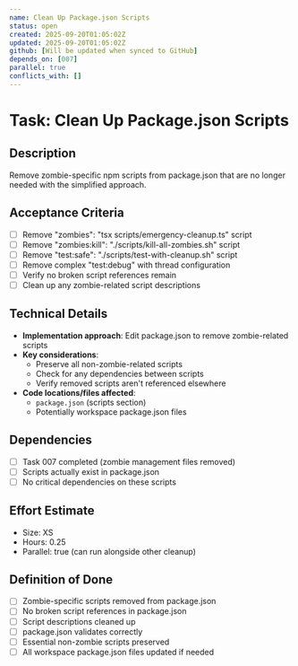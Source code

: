 ```yaml
---
name: Clean Up Package.json Scripts
status: open
created: 2025-09-20T01:05:02Z
updated: 2025-09-20T01:05:02Z
github: [Will be updated when synced to GitHub]
depends_on: [007]
parallel: true
conflicts_with: []
---
```


# Task: Clean Up Package.json Scripts

## Description

Remove zombie-specific npm scripts from package.json that are no longer needed
with the simplified approach.

## Acceptance Criteria

- [ ] Remove "zombies": "tsx scripts/emergency-cleanup.ts" script
- [ ] Remove "zombies:kill": "./scripts/kill-all-zombies.sh" script
- [ ] Remove "test:safe": "./scripts/test-with-cleanup.sh" script
- [ ] Remove complex "test:debug" with thread configuration
- [ ] Verify no broken script references remain
- [ ] Clean up any zombie-related script descriptions

## Technical Details

- **Implementation approach**: Edit package.json to remove zombie-related
  scripts
- **Key considerations**:
  - Preserve all non-zombie-related scripts
  - Check for any dependencies between scripts
  - Verify removed scripts aren't referenced elsewhere
- **Code locations/files affected**:
  - `package.json` (scripts section)
  - Potentially workspace package.json files

## Dependencies

- [ ] Task 007 completed (zombie management files removed)
- [ ] Scripts actually exist in package.json
- [ ] No critical dependencies on these scripts

## Effort Estimate

- Size: XS
- Hours: 0.25
- Parallel: true (can run alongside other cleanup)

## Definition of Done

- [ ] Zombie-specific scripts removed from package.json
- [ ] No broken script references in package.json
- [ ] Script descriptions cleaned up
- [ ] package.json validates correctly
- [ ] Essential non-zombie scripts preserved
- [ ] All workspace package.json files updated if needed
